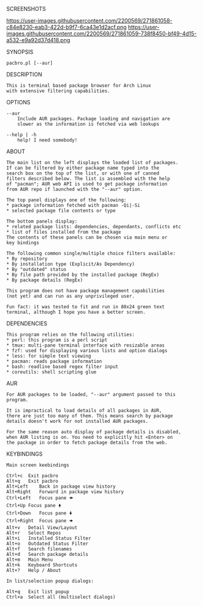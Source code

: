 SCREENSHOTS

https://user-images.githubusercontent.com/2200569/271861058-c84e8230-eab3-422d-b9f7-6ca43e1d2acf.png
https://user-images.githubusercontent.com/2200569/271861059-738f8450-bf49-4d15-a532-e9a92d37d418.png

SYNOPSIS

    pacbro.pl [--aur]

DESCRIPTION

    This is terminal based package browser for Arch Linux
    with extensive filtering capabilities.

OPTIONS

    --aur
        Include AUR packages. Package loading and navigation are
        slower as the information is fetched via web lookups

    --help | -h
        help! I need somebody!

ABOUT

    The main list on the left displays the loaded list of packages.
    If can be filtered by either package name typed into the
    search box on the top of the list, or with one of canned
    filters described below. The list is assembled with the help
    of "pacman"; AUR web API is used to get package information
    from AUR repo if launched with the "--aur" option.

    The top panel displays one of the following:
    * package information fetched with pacman -Qi|-Si
    * selected package file contents or type

    The bottom panels display:
    * related package lists: dependencies, dependants, conflicts etc
    * list of files installed from the package
    The contents of these panels can be chosen via main menu or
    key bindings

    The following common single/multiple choice filters available:
    * By repository
    * By installation type (Explicit/As Dependency)
    * By "outdated" status
    * By file path provided by the installed package (RegEx)
    * By package details (RegEx)

    This program does not have package management capabilities
    (not yet) and can run as any unprivileged user.

    Fun fact: it was tested to fit and run in 80x24 green text
    terminal, although I hope you have a better screen.

DEPENDENCIES

    This program relies on the following utilities:
    * perl: this program is a perl script
    * tmux: multi-pane terminal interface with resizable areas
    * fzf: used for displaying various lists and option dialogs
    * less: for simple text viewing
    * pacman: reads package information
    * bash: readline based regex filter input
    * coreutils: shell scripting glue

AUR

    For AUR packages to be loaded, "--aur" argument passed to this
    program.

    It is impractical to load details of all packages in AUR,
    there are just too many of them. This means search by package
    details doesn't work for not installed AUR packages.

    For the same reason auto display of package details is disabled,
    when AUR listing is on. You need to explicitly hit <Enter> on
    the package in order to fetch package details from the web.

KEYBINDINGS

    Main screen keebindings

    Ctrl+c	Exit pacbro
    Alt+q	Exit pacbro
    Alt+Left	Back in package view history
    Alt+Right	Forward in package view history
    Ctrl+Left	Focus pane 🠜
    Ctrl+Up	Focus pane 🠝
    Ctrl+Down	Focus pane 🠟
    Ctrl+Right	Focus pane 🠞
    Alt+v	Detail View/Layout
    Alt+r	Select Repos
    Alt+i	Installed Status Filter
    Alt+o	Outdated Status Filter
    Alt+f	Search filenames
    Alt+d	Search package details
    Alt+m	Main Menu
    Alt+k	Keyboard Shortcuts
    Alt+?	Help / About

    In list/selection popup dialogs:

    Alt+q	Exit list popup
    Ctrl+a	Select all (multiselect dialogs)

